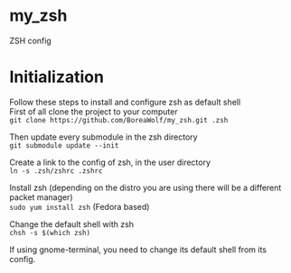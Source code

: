 # my_zsh
ZSH config

# Initialization
Follow these steps to install and configure zsh as default shell  
First of all clone the project to your computer  
`git clone https://github.com/BoreaWolf/my_zsh.git .zsh`

Then update every submodule in the zsh directory  
`git submodule update --init`

Create a link to the config of zsh, in the user directory  
`ln -s .zsh/zshrc .zshrc`

Install zsh (depending on the distro you are using there will be a different packet manager)  
`sudo yum install zsh` (Fedora based)

Change the default shell with zsh  
`chsh -s $(which zsh)`

If using gnome-terminal, you need to change its default shell from its config.
